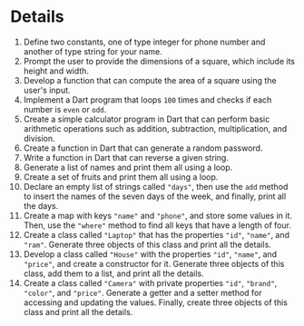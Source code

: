 # Details

1. Define two constants, one of type integer for phone number and another of type string for your name.
2. Prompt the user to provide the dimensions of a square, which include its height and width.
3. Develop a function that can compute the area of a square using the user's input.
4. Implement a Dart program that loops `100` times and checks if each number is `even` or `odd`.
5. Create a simple calculator program in Dart that can perform basic arithmetic operations such as addition, subtraction, multiplication, and division.
6. Create a function in Dart that can generate a random password.
7. Write a function in Dart that can reverse a given string.
8. Generate a list of names and print them all using a loop.
9. Create a set of fruits and print them all using a loop.
10. Declare an empty list of strings called `"days"`, then use the
`add` method to insert the names of the seven days of the
week, and finally, print all the days.
11. Create a map with keys `"name"` and `"phone"`, and store some
values in it. Then, use the `"where"` method to find all keys
that have a length of four.
12. Create a class called `"Laptop"` that has the properties `"id"`,
`"name"`, and `"ram"`. Generate three objects of this class
and print all the details.
13. Develop a class called `"House"` with the properties `"id"`,
`"name"`, and `"price"`, and create a constructor for it. Generate three objects of this class, add them to a list, and print all the details.
14. Create a class called `"Camera"` with private properties `"id"`, `"brand"`, `"color"`, and `"price"`. Generate a getter and a setter method for accessing and updating the values. Finally, create three objects of this class and print all the details.
